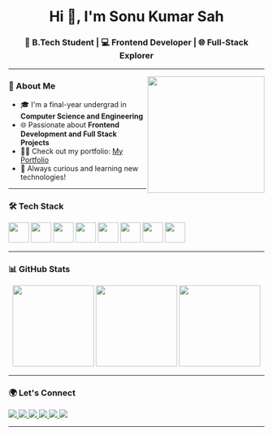 <h1 align="center">Hi 👋, I'm Sonu Kumar Sah</h1>
<h3 align="center">🚀 B.Tech Student | 💻 Frontend Developer | 🌐 Full-Stack Explorer</h3>

<p align="center">
<!--   <img src="https://readme-typing-svg.demolab.com?font=Fira+Code&pause=1000&color=F75C7E&center=true&vCenter=true&width=435&lines=Welcome+to+my+GitHub!;I+love+building+cool+tech+🛠️;Frontend+%2B+Backend+is+💖;Let's+connect+and+collab+%F0%9F%91%8D" alt="Typing SVG" /> -->
</p>

---

<img align="right" src="https://media.giphy.com/media/qgQUggAC3Pfv687qPC/giphy.gif" width="230"/>

### 🧠 About Me
- 🎓 I'm a final-year undergrad in **Computer Science and Engineering**
- 🌐 Passionate about **Frontend Development and Full Stack Projects**
- 👨‍💻 Check out my portfolio: [My Portfolio](https://sonukumar112.github.io/Portfolio/)
- 🎯 Always curious and learning new technologies!

---

### 🛠️ Tech Stack

<p align="left">
  <img src="https://cdn.jsdelivr.net/gh/devicons/devicon/icons/python/python-original.svg" height="40" />
  <img src="https://cdn.jsdelivr.net/gh/devicons/devicon/icons/javascript/javascript-original.svg" height="40" />
  <img src="https://cdn.jsdelivr.net/gh/devicons/devicon/icons/react/react-original.svg" height="40" />
  <img src="https://cdn.jsdelivr.net/gh/devicons/devicon/icons/nodejs/nodejs-original.svg" height="40" />
  <img src="https://cdn.jsdelivr.net/gh/devicons/devicon/icons/mongodb/mongodb-original.svg" height="40" />
  <img src="https://cdn.jsdelivr.net/gh/devicons/devicon/icons/git/git-original.svg" height="40" />
  <img src="https://cdn.jsdelivr.net/gh/devicons/devicon/icons/html5/html5-original.svg" height="40" />
  <img src="https://cdn.jsdelivr.net/gh/devicons/devicon/icons/css3/css3-original.svg" height="40" />
</p>

---

### 📊 GitHub Stats

<div align="center">
  <img src="https://github-readme-stats.vercel.app/api?username=sonukumar112&show_icons=true&locale=en&theme=radical" height="160"/>
  <img src="https://github-readme-streak-stats.herokuapp.com/?user=sonukumar112&theme=radical" height="160"/>
  <img src="https://github-readme-stats.vercel.app/api/top-langs?username=sonukumar112&show_icons=true&locale=en&layout=compact&theme=radical" height="160"/>
</div>

---

### 🌍 Let's Connect

<p align="left">
  <a href="mailto:sonusah22388@gmail.com">
    <img src="https://img.shields.io/badge/Gmail-D14836?style=for-the-badge&logo=gmail&logoColor=white" />
  </a>
  <a href="https://linkedin.com/in/sonu kumar sah" target="blank">
    <img src="https://img.shields.io/badge/LinkedIn-0A66C2?style=for-the-badge&logo=linkedin&logoColor=white" />
  </a>
  <a href="https://github.com/sonukumar112">
    <img src="https://img.shields.io/badge/GitHub-181717?style=for-the-badge&logo=github&logoColor=white" />
  </a>
  <a href="https://fb.com/sonu sah" target="blank">
    <img src="https://img.shields.io/badge/Facebook-1877F2?style=for-the-badge&logo=facebook&logoColor=white" />
  </a>
  <a href="https://instagram.com/sonu_sah_____" target="blank">
    <img src="https://img.shields.io/badge/Instagram-E4405F?style=for-the-badge&logo=instagram&logoColor=white" />
  </a>
  <a href="https://auth.geeksforgeeks.org/user/sonusahvrow" target="blank">
    <img src="https://img.shields.io/badge/GFG-2F8D46?style=for-the-badge&logo=geeksforgeeks&logoColor=white" />
  </a>
</p>

---

